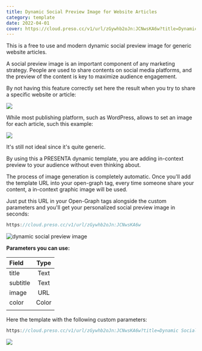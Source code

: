 ```yaml
---
title: Dynamic Social Preview Image for Website Articles
category: template
date: 2022-04-01
cover: https://cloud.preso.cc/v1/url/zGywhb2oJn:JCNwsKA6w?title=Dynamic Social Preview Image for Website Articles&subtitle=Released at 1st April, 2022&image=https://source.unsplash.com/random/
---
```


This is a free to use and modern dynamic social preview image for generic website articles.

A social preview image is an important component of any marketing strategy. People are used to share contents on social media platforms, and the preview of the content is key to maximize audience engagement.

By not having this feature correctly set here the result when you try to share a specific website or article:

![](../blog/covers/apple-og.png)

While most publishing platform, such as WordPress, allows to set an image for each article, such this example:

![](../blog/covers/tc-og.png)

It's still not ideal since it's quite generic.

By using this a PRESENTA dynamic template, you are adding in-context preview to your audience without even thinking about.

The process of image generation is completely automatic.
Once you'll add the template URL into your open-graph tag, every time someone share your content, a in-context graphic image will be used.

Just put this URL in your Open-Graph tags alongside the custom parameters and you'll get your personalized social preview image in seconds:

```js
https://cloud.preso.cc/v1/url/zGywhb2oJn:JCNwsKA6w
```



![dynamic social preview image](https://cloud.preso.cc/v1/url/zGywhb2oJn:JCNwsKA6w)



**Parameters you can use:**

| Field    | Type  |
| :------- | :---: |
| title    | Text  |
| subtitle | Text  |
| image    |  URL  |
| color    | Color |
|          |       |


Here the template with the following custom parameters:

```js
https://cloud.preso.cc/v1/url/zGywhb2oJn:JCNwsKA6w?title=Dynamic Social Preview Image for Website Articles&subtitle=Released at 1st April, 2022&image=https://source.unsplash.com/random/
```

<img src="https://cloud.preso.cc/v1/url/zGywhb2oJn:JCNwsKA6w?title=Dynamic Social Preview Image for Website Articles&subtitle=Released at 1st April, 2022&image=https://source.unsplash.com/random/" />